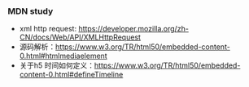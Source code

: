 ### MDN study

* xml http request: https://developer.mozilla.org/zh-CN/docs/Web/API/XMLHttpRequest
* 源码解析：https://www.w3.org/TR/html50/embedded-content-0.html#htmlmediaelement
* 关于h5 时间如何定义：https://www.w3.org/TR/html50/embedded-content-0.html#defineTimeline
